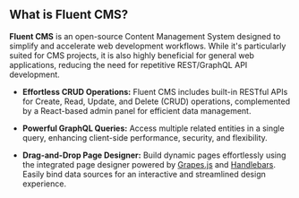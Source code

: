 
## What is Fluent CMS?

**Fluent CMS** is an open-source Content Management System designed to simplify and accelerate web development workflows. While it's particularly suited for CMS projects, it is also highly beneficial for general web applications, reducing the need for repetitive REST/GraphQL API development.

- **Effortless CRUD Operations:** Fluent CMS includes built-in RESTful APIs for Create, Read, Update, and Delete (CRUD) operations, complemented by a React-based admin panel for efficient data management.

- **Powerful GraphQL Queries:** Access multiple related entities in a single query, enhancing client-side performance, security, and flexibility.

- **Drag-and-Drop Page Designer:** Build dynamic pages effortlessly using the integrated page designer powered by [Grapes.js](https://grapesjs.com/) and [Handlebars](https://handlebarsjs.com/). Easily bind data sources for an interactive and streamlined design experience.